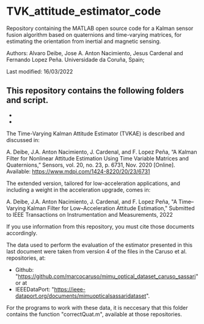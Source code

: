 # TVK_attitude_estimator_code
Repository containing the MATLAB open source code for a Kalman sensor fusion algorithm based on quaternions and time-varying matrices, 
for estimating the orientation from inertial and magnetic sensing.

Authors: Alvaro Deibe, Jose A. Anton Nacimiento, Jesus Cardenal and Fernando Lopez Peña.
Universidade da Coruña, Spain; 

Last modified: 16/03/2022

This repository contains the following folders and script.
-
-
-


The Time-Varying Kalman Attitude Estimator (TVKAE) is described and discussed in: 

A. Deibe, J.A. Anton Nacimiento, J. Cardenal, and F. Lopez Peña, “A Kalman Filter for Nonlinear Attitude Estimation Using Time Variable Matrices and Quaternions,” Sensors, vol. 20, no. 23, p. 6731, Nov. 2020 [Online]. Available: https://www.mdpi.com/1424-8220/20/23/6731

The extended version, tailored for low-acceleration applications, and including a weight in the acceleration upgrade, comes in:

A. Deibe, J.A. Anton Nacimiento, J. Cardenal, and F. Lopez Peña, "A Time–Varying Kalman Filter for Low–Acceleration Attitude Estimation,"
Submitted to IEEE Transactions on Instrumentation and Measurements, 2022

If you use information from this repository, you must cite those documents accordingly.

The data used to perform the evaluation of the estimator presented in this last document were taken from version 4 of the files in the 
Caruso et al. repositories, at:

  - Github: "https://github.com/marcocaruso/mimu_optical_dataset_caruso_sassari" or at
  - IEEEDataPort: "https://ieee-dataport.org/documents/mimuopticalsassaridataset".

For the programs to work with these data, it is neccesary that this folder contains the function "correctQuat.m", available at those repositories.
